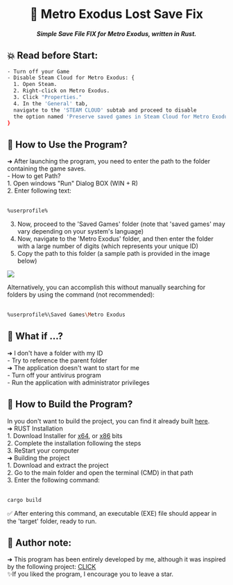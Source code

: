 <h1 align="center">📝 Metro Exodus Lost Save Fix</h1>
<h5 align="center">Simple Save File FIX for Metro Exodus, written in Rust.</h5>
<h2>💥 Read before Start:</h2>

```sh
- Turn off your Game
- Disable Steam Cloud for Metro Exodus: {
  1. Open Steam.
  2. Right-click on Metro Exodus.
  3. Click "Properties."
  4. In the 'General' tab,
  navigate to the 'STEAM CLOUD' subtab and proceed to disable
  the option named 'Preserve saved games in Steam Cloud for Metro Exodus.'
}
```
<h2>💜 How to Use the Program?</h2>
➜ After launching the program, you need to enter the path to the folder containing the game saves.
<br>- How to get Path?<br>
1. Open windows "Run" Dialog BOX (WIN + R)<br>
2. Enter following text:<br><br>

```sh
%userprofile%
```
3. Now, proceed to the 'Saved Games' folder (note that 'saved games' may vary depending on your system's language)
4. Now, navigate to the 'Metro Exodus' folder, and then enter the folder with a large number of digits (which represents your unique ID)
5. Copy the path to this folder (a sample path is provided in the image below)

<image src="https://media.discordapp.net/attachments/1029109218625736795/1155832339881013318/image.png">

Alternatively, you can accomplish this without manually searching for folders by using the command (not recommended):<br><br>

```sh
%userprofile%\Saved Games\Metro Exodus
```
<h2>🎊 What if ...?</h2>
➜ I don't have a folder with my ID<br>
- Try to reference the parent folder<br>
➜ The application doesn't want to start for me<br>
- Turn off your antivirus program<br>
- Run the application with administrator privileges<br>

<h2>🔰 How to Build the Program?</h2>
In you don't want to build the project, you can find it already built <a href="https://github.com/JayW24/MetroExodus_SaveFix">here</a>.<br>
➜ RUST Installation<br>
1. Download Installer for <a href="https://static.rust-lang.org/rustup/dist/x86_64-pc-windows-msvc/rustup-init.exe">x64</a>, or <a href="https://static.rust-lang.org/rustup/dist/i686-pc-windows-msvc/rustup-init.exe">x86</a> bits<br>
2. Complete the installation following the steps<br>
3. ReStart your computer<br>
➜ Building the project<br>
1. Download and extract the project<br>
2. Go to the main folder and open the terminal (CMD) in that path<br>
3. Enter the following command:<br><br>

```sh
cargo build
```
✅ After entering this command, an executable (EXE) file should appear in the 'target' folder, ready to run.

<h2>🎃 Author note:</h2>
➜ This program has been entirely developed by me, although it was inspired by the following project: <a href="https://github.com/JayW24/MetroExodus_SaveFix">CLICK</a><br>
✨If you liked the program, I encourage you to leave a star.
